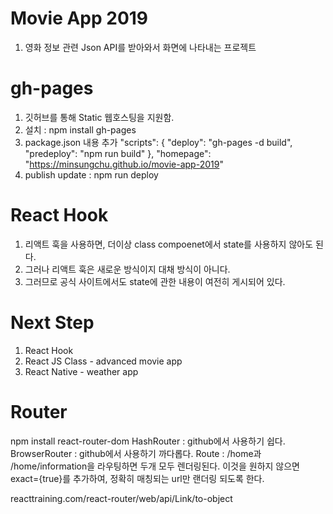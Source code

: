 # Movie App 2019

1. 영화 정보 관련 Json API를 받아와서 화면에 나타내는 프로젝트

# gh-pages

1. 깃허브를 통해 Static 웹호스팅을 지원함.
2. 설치 : npm install gh-pages
3. package.json 내용 추가
   "scripts": {
   "deploy": "gh-pages -d build",
   "predeploy": "npm run build"
   },
   "homepage": "https://minsungchu.github.io/movie-app-2019"
4. publish update : npm run deploy

# React Hook

1. 리액트 훅을 사용하면, 더이상 class compoenet에서 state를 사용하지 않아도 된다.
2. 그러나 리액트 훅은 새로운 방식이지 대채 방식이 아니다.
3. 그러므로 공식 사이트에서도 state에 관한 내용이 여전히 게시되어 있다.

# Next Step

1. React Hook
2. React JS Class - advanced movie app
3. React Native - weather app

# Router

npm install react-router-dom
HashRouter : github에서 사용하기 쉽다.
BrowserRouter : github에서 사용하기 까다롭다.
Route : /home과 /home/information을 라우팅하면 두개 모두 렌더링된다. 이것을 원하지 않으면 exact={true}를 추가하여, 정확히 매칭되는 url만 랜더링 되도록 한다.

reacttraining.com/react-router/web/api/Link/to-object
